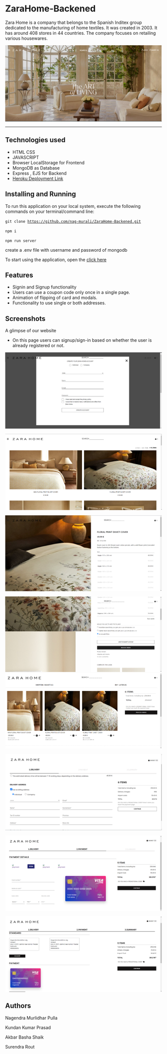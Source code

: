 # ZaraHome-Backened


Zara Home is a company that belongs to the Spanish Inditex group dedicated to the manufacturing of home textiles. It was created in 2003. It has around 408 stores in 44 countries. The company focuses on retailing various housewares.

<!-- ![nord.png](https://cdn.shopify.com/s/files/1/0054/6665/2718/files/bvo-updated-logo-2.png?v=1624107079) -->

![Build Status](https://github.com/nag-murali/readme_images/blob/main/back%20zara%20images/dum%20home.png)


---


## Technologies used
<!-- <hr> -->
- HTML  CSS
- JAVASCRIPT
- Browser LocalStorage for Frontend
- MongoDB as Database
- Express , EJS for Backend
- [Heroku Deployment Link](https://zarahome.herokuapp.com/)


## Installing and Running
<!-- <hr> -->
To run this application on your local system, execute the following commands on your terminal/command line:
  
  <code>git clone https://github.com/nag-murali/ZaraHome-Backened.git</code>
  
  <code>npm i</code> 
  
  <code>npm run server</code> 
  
  create a .env file with username and password of mongodb
  

To start using the application, open the <a href="https://zarahome.herokuapp.com/" target="_blank">[click here](https://zarahome.herokuapp.com/)</a> 

## Features 
<!-- --- -->
- Signin and Signup functionality
- Users can use a coupon code only once in a single page.
- Animation of flipping of card and modals.
- Functionality to use single or both addresses.

<!-- ## Steps to navigate the website:
<!-- <hr> -->
<!-- - On the Landing Page header, user can click on the 'Admin' Icon to either Sign In or Create an Account
- Once the user has logged in, they are taken back to the Landing Page.
- On the top nav-bar, the user can navigate to the following categories: `All products`, to open the products page
- On the Products Page 
  - On clicking on each product 'Quick View' button. Clicking on it, the user will be shown the details of the product along with the option to add the product to their Cart.
- On hovering on products user get button called 'BUY NOW' bye clicking on it products get add into cart, and user will get popup to go for cart page or checkout page.
- On the Cart page
  - The user can remove a product from the cart.
  - Able to Change the quantity of the product
- On Checkout page, the user is asked to
  - Fill their address and contact details
  - Select a Shipping Method
  - Enter their Credit/Debit card details
  - Place the Order
- On placing the Order, user will redirected to payment page
- Once the payment is done user is will redirected to Home Page. --> 
  

## Screenshots
<!-- --- -->
A glimpse of our website

- On this page users can signup/sign-in based on whether the user is already registered or not.

![Screenshot (115).png](https://github.com/nag-murali/readme_images/blob/main/back%20zara%20images/loginpage.png)


![App Shot](https://github.com/nag-murali/readme_images/blob/main/back%20zara%20images/product%20page.png)

![App Shot](https://github.com/nag-murali/readme_images/blob/main/back%20zara%20images/item%20page.png)

![App Shot](https://github.com/nag-murali/readme_images/blob/main/back%20zara%20images/item%20page%20process%20order.png)
![App Shot](https://github.com/nag-murali/readme_images/blob/main/back%20zara%20images/cart%20page.png)

![App Shot](https://github.com/nag-murali/readme_images/blob/main/back%20zara%20images/checkout%20page.png)

![App Shot](https://github.com/nag-murali/readme_images/blob/main/back%20zara%20images/payment%20page.png)

![App Shot](https://github.com/nag-murali/readme_images/blob/main/back%20zara%20images/summary%20pages.png)
<!-- - The landing page where users cans see various categories and subcategories along with offers and discounts.


![Screenshot (110).png](	https://cdn.hashnode.com/res/hashnode/image/upload/v1639927185177/diTNoIr4q.png?auto=compress)
---


![Screenshot (113).png](https://cdn.hashnode.com/res/hashnode/image/upload/v1639927362366/9XZqQtnu_.png?auto=compress)

- The products list page is where the list of products of a particular category are shown, the user has options to sort products and filter products as per his needs.
![Screenshot (121).png](https://cdn.hashnode.com/res/hashnode/image/upload/v1639929001512/ASDuGgFPR.png?auto=compress)
![Screenshot (113).png](https://cdn.hashnode.com/res/hashnode/image/upload/v1639927503511/CQeMJ80WI.png?auto=compress)
	
---
- A complete detailed product page displays all the details regarding the product, here we have given the user an option to add to the cart option if he/she like to buy the product.


![Screenshot (121).png](https://cdn.hashnode.com/res/hashnode/image/upload/v1642939092811/M3Pjd5mt-.png?auto=compress)

---
- Cart page has all the items that are added to the cart/bag by the user.

![Screenshot (123).png](https://cdn.hashnode.com/res/hashnode/image/upload/v1639929128790/wHpCOmGOu.png?auto=compress)
---
- On the checkout page, the user enters his shipping address and credit card details in order to place the order.

![Screenshot (122).png](https://cdn.hashnode.com/res/hashnode/image/upload/v1639929451111/naWajOWXD.png?auto=compress)
![Screenshot (122).png](https://cdn.hashnode.com/res/hashnode/image/upload/v1639929567030/JsHdxOAAeM.png?auto=compress)
--- -->


## Authors
  <p>Nagendra Murlidhar Pulla</p>
<p>Kundan Kumar Prasad</p>
<p>Akbar Basha Shaik</p>
<p>Surendra Rout</p>


 
  
